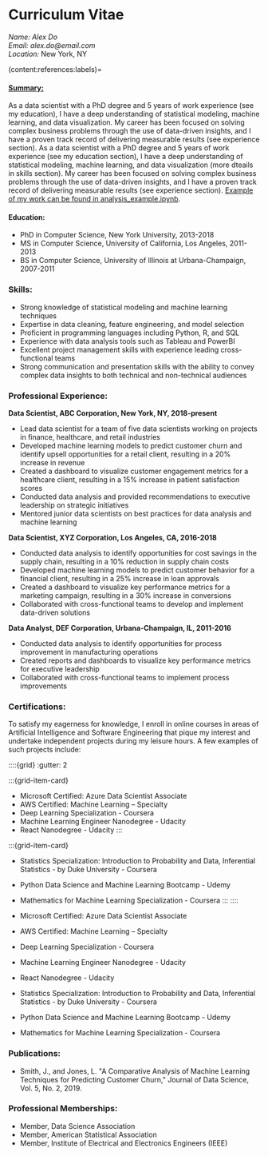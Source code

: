 # Curriculum Vitae

_Name: Alex Do_ </br>
_Email: alex.do@email.com_ </br>
_Location:_ New York, NY 

(content:references:labels)=
#### <u>Summary:</u>

As a data scientist with a PhD degree and 5 years of work experience (see my education), I have a deep understanding of statistical modeling, machine learning, and data visualization. My career has been focused on solving complex business problems through the use of data-driven insights, and I have a proven track record of delivering measurable results (see experience section). As a data scientist with a PhD degree and 5 years of work experience (see my education section), I have a deep understanding of statistical modeling, machine learning, and data visualization (more dteails in skills section). My career has been focused on solving complex business problems through the use of data-driven insights, and I have a proven track record of delivering measurable results (see experience section). [Example of my work can be found in analysis_example.ipynb](analysis_example.ipynb).

#### Education:

-	PhD in Computer Science, New York University, 2013-2018
-	MS in Computer Science, University of California, Los Angeles, 2011-2013
-	BS in Computer Science, University of Illinois at Urbana-Champaign, 2007-2011

### Skills:
-	Strong knowledge of statistical modeling and machine learning techniques
-	Expertise in data cleaning, feature engineering, and model selection
-	Proficient in programming languages including Python, R, and SQL
-	Experience with data analysis tools such as Tableau and PowerBI
-	Excellent project management skills with experience leading cross-functional teams
-	Strong communication and presentation skills with the ability to convey complex data insights to both technical and non-technical audiences

### Professional Experience:
**Data Scientist, ABC Corporation, New York, NY, 2018-present**
-	Lead data scientist for a team of five data scientists working on projects in finance, healthcare, and retail industries
-	Developed machine learning models to predict customer churn and identify upsell opportunities for a retail client, resulting in a 20% increase in revenue
-	Created a dashboard to visualize customer engagement metrics for a healthcare client, resulting in a 15% increase in patient satisfaction scores
-	Conducted data analysis and provided recommendations to executive leadership on strategic initiatives
-	Mentored junior data scientists on best practices for data analysis and machine learning

**Data Scientist, XYZ Corporation, Los Angeles, CA, 2016-2018**
-	Conducted data analysis to identify opportunities for cost savings in the supply chain, resulting in a 10% reduction in supply chain costs
-	Developed machine learning models to predict customer behavior for a financial client, resulting in a 25% increase in loan approvals
-	Created a dashboard to visualize key performance metrics for a marketing campaign, resulting in a 30% increase in conversions
-	Collaborated with cross-functional teams to develop and implement data-driven solutions

**Data Analyst, DEF Corporation, Urbana-Champaign, IL, 2011-2016**
-	Conducted data analysis to identify opportunities for process improvement in manufacturing operations
-	Created reports and dashboards to visualize key performance metrics for executive leadership
-	Collaborated with cross-functional teams to implement process improvements

### Certifications:
To satisfy my eagerness for knowledge, I enroll in online courses in areas of Artificial Intelligence and Software Engineering that pique my interest and undertake independent projects during my leisure hours. A few examples of such projects include:

::::{grid}
:gutter: 2

:::{grid-item-card}
-	Microsoft Certified: Azure Data Scientist Associate
-	AWS Certified: Machine Learning – Specialty
-	Deep Learning Specialization - Coursera
-	Machine Learning Engineer Nanodegree - Udacity
-	React Nanodegree - Udacity
:::

:::{grid-item-card}
-	Statistics Specialization: Introduction to Probability and Data, Inferential Statistics - by Duke University - Coursera
-	Python Data Science and Machine Learning Bootcamp - Udemy
-	Mathematics for Machine Learning Specialization - Coursera
:::
::::

-	Microsoft Certified: Azure Data Scientist Associate
-	AWS Certified: Machine Learning – Specialty
-	Deep Learning Specialization - Coursera
-	Machine Learning Engineer Nanodegree - Udacity
-	React Nanodegree - Udacity
-	Statistics Specialization: Introduction to Probability and Data, Inferential Statistics - by Duke University - Coursera
-	Python Data Science and Machine Learning Bootcamp - Udemy
-	Mathematics for Machine Learning Specialization - Coursera


### Publications:
-	Smith, J., and Jones, L. "A Comparative Analysis of Machine Learning Techniques for Predicting Customer Churn," Journal of Data Science, Vol. 5, No. 2, 2019.

### Professional Memberships:
-	Member, Data Science Association
-	Member, American Statistical Association
-	Member, Institute of Electrical and Electronics Engineers (IEEE)

